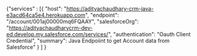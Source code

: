 {"services" : 
[{
"host": "https://adityachaudhary-crm-java-e3acd64ca5e4.herokuapp.com",
"endpoint": "/account/001aj00000mq6FQAAY",
"salesforceOrg": "https://adityachaudharycrm-dev-ed.develop.my.salesforce.com/services/",
"authentication": "Oauth Client Credential",
"summary": Java Endpoiint to get Account data from Salesforce"
}
]
}
